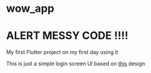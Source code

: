# wow_app
# ALERT MESSY CODE !!!!
My first Flutter project on my first day using it

This is just a simple login screen UI based on [this](https://dribbble.com/shots/10038470-Wow-app-sign-up-and-login-ui-design/attachments/2056829?mode=media) design